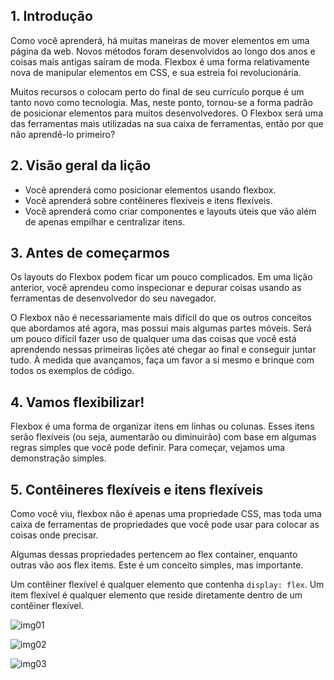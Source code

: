 ## 1. Introdução

Como você aprenderá, há muitas maneiras de mover elementos em uma página da web. Novos métodos foram desenvolvidos ao longo dos anos e coisas mais antigas saíram de moda. Flexbox é uma forma relativamente nova de manipular elementos em CSS, e sua estreia foi revolucionária.

Muitos recursos o colocam perto do final de seu currículo porque é um tanto novo como tecnologia. Mas, neste ponto, tornou-se a forma padrão de posicionar elementos para muitos desenvolvedores. O Flexbox será uma das ferramentas mais utilizadas na sua caixa de ferramentas, então por que não aprendê-lo primeiro?

## 2. Visão geral da lição

<div>
  <ul>
    <li> 
      Você aprenderá como posicionar elementos usando flexbox.
    </li>
    <li>
      Você aprenderá sobre contêineres flexíveis e itens flexíveis.
    </li>
    <li>
      Você aprenderá como criar componentes e layouts úteis que vão além de apenas empilhar e centralizar itens.
    </li>
  </ul>
</div>

## 3. Antes de começarmos

Os layouts do Flexbox podem ficar um pouco complicados. Em uma lição anterior, você aprendeu como inspecionar e depurar coisas usando as ferramentas de desenvolvedor do seu navegador.

O Flexbox não é necessariamente mais difícil do que os outros conceitos que abordamos até agora, mas possui mais algumas partes móveis. Será um pouco difícil fazer uso de qualquer uma das coisas que você está aprendendo nessas primeiras lições até chegar ao final e conseguir juntar tudo. À medida que avançamos, faça um favor a si mesmo e brinque com todos os exemplos de código.

## 4. Vamos flexibilizar!

Flexbox é uma forma de organizar itens em linhas ou colunas. Esses itens serão flexíveis (ou seja, aumentarão ou diminuirão) com base em algumas regras simples que você pode definir. Para começar, vejamos uma demonstração simples.

## 5. Contêineres flexíveis e itens flexíveis

Como você viu, flexbox não é apenas uma propriedade CSS, mas toda uma caixa de ferramentas de propriedades que você pode usar para colocar as coisas onde precisar.

Algumas dessas propriedades pertencem ao flex container, enquanto outras vão aos flex items. Este é um conceito simples, mas importante.

Um contêiner flexível é qualquer elemento que contenha `display: flex`. Um item flexível é qualquer elemento que reside diretamente dentro de um contêiner flexível.

![img01](https://cdn.statically.io/gh/TheOdinProject/curriculum/495704c6eb6bf33bc927534f231533a82b27b2ac/html_css/v2/foundations/flexbox/imgs/03.png)

![img02](https://cdn.statically.io/gh/TheOdinProject/curriculum/495704c6eb6bf33bc927534f231533a82b27b2ac/html_css/v2/foundations/flexbox/imgs/04.png)

![img03](https://cdn.statically.io/gh/TheOdinProject/curriculum/495704c6eb6bf33bc927534f231533a82b27b2ac/html_css/v2/foundations/flexbox/imgs/05.png)
